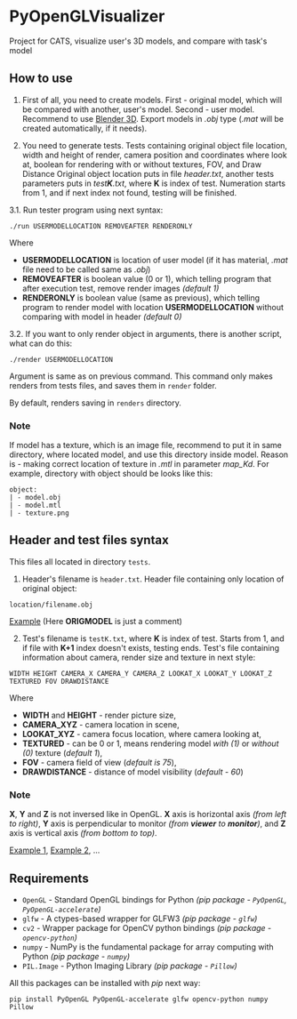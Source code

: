 # PyOpenGLVisualizer
Project for CATS, visualize user's 3D models, and compare with task's model 

## How to use
1. First of all, you need to create models. First - original model, which will be compared with another, user's model. Second - user model.
Recommend to use [Blender 3D](https://www.blender.org/). Export models in *.obj* type (*.mat* will be created automatically, if it needs).

2. You need to generate tests. Tests containing original object file location, width and height of render, camera position and coordinates where look at, boolean for rendering with or without textures, FOV, and Draw Distance
Original object location puts in file *header.txt*, another tests parameters puts in *test**K**.txt*, where **K** is index of test. Numeration starts from 1, and if next index not found, testing will be finished.

3.1. Run tester program using next syntax:  
```
./run USERMODELLOCATION REMOVEAFTER RENDERONLY
```  
Where  
- **USERMODELLOCATION** is location of user model (if it has material, *.mat* file need to be called same as *.obj*)  
- **REMOVEAFTER** is boolean value (0 or 1), which telling program that after execution test, remove render images *(default 1)*  
- **RENDERONLY** is boolean value (same as previous), which telling program to render model with location **USERMODELLOCATION** without comparing with model in header *(default 0)*  

3.2. If you want to only render object in arguments, there is another script, what can do this:
```
./render USERMODELLOCATION
```
Argument is same as on previous command. This command only makes renders from tests files, and saves them in `render` folder.

By default, renders saving in `renders` directory.

### Note
If model has a texture, which is an image file, recommend to put it in same directory, where located model, and use this directory inside model. Reason is - making correct location of texture in *.mtl* in parameter *map_Kd*. For example, directory with object should be looks like this:
```
object:
| - model.obj
| - model.mtl
| - texture.png
```


## Header and test files syntax
This files all located in directory `tests`.
1. Header's filename is `header.txt`.
Header file containing only location of original object:  
```
location/filename.obj
```  
[Example](tests/header.txt) (Here **ORIGMODEL** is just a comment)

2. Test's filename is `testK.txt`, where **K** is index of test. Starts from 1, and if file with **K+1** index doesn't exists, testing ends.
Test's file containing information about camera, render size and texture in next style:  
```
WIDTH HEIGHT CAMERA_X CAMERA_Y CAMERA_Z LOOKAT_X LOOKAT_Y LOOKAT_Z TEXTURED FOV DRAWDISTANCE
```  
Where  
- **WIDTH** and **HEIGHT** - render picture size,  
- **CAMERA_XYZ** - camera location in scene,  
- **LOOKAT_XYZ** - camera focus location, where camera looking at,  
- **TEXTURED** - can be 0 or 1, means rendering model *with (1)* or *without (0)* texture (*default 1*),  
- **FOV** - camera field of view (*default is 75*),  
- **DRAWDISTANCE** - distance of model visibility (*default - 60*)  

### Note
**X**, **Y** and **Z** is not inversed like in OpenGL. **X** axis is horizontal axis *(from left to right)*, **Y** axis is perpendicular to monitor *(from **viewer** to **monitor**)*, and **Z** axis is vertical axis *(from bottom to top)*.

[Example 1](tests/test1.txt), [Example 2](tests/test2.txt), ...

## Requirements
- `OpenGL` - Standard OpenGL bindings for Python *(pip package - `PyOpenGL`, `PyOpenGL-accelerate`)*
- `glfw` - A ctypes-based wrapper for GLFW3 *(pip package - `glfw`)*
- `cv2` - Wrapper package for OpenCV python bindings *(pip package - `opencv-python`)*
- `numpy` - NumPy is the fundamental package for array computing with Python *(pip package - `numpy`)*
- `PIL.Image` - Python Imaging Library *(pip package - `Pillow`)*

All this packages can be installed with *pip* next way:
```
pip install PyOpenGL PyOpenGL-accelerate glfw opencv-python numpy Pillow
```
